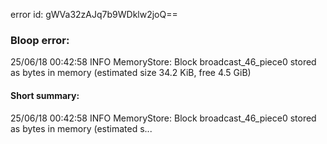 error id: gWVa32zAJq7b9WDklw2joQ==
### Bloop error:

25/06/18 00:42:58 INFO MemoryStore: Block broadcast_46_piece0 stored as bytes in memory (estimated size 34.2 KiB, free 4.5 GiB)
#### Short summary: 

25/06/18 00:42:58 INFO MemoryStore: Block broadcast_46_piece0 stored as bytes in memory (estimated s...